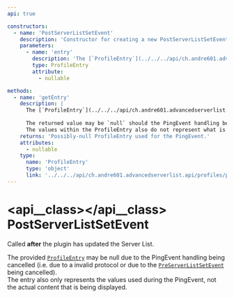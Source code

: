 ```yaml
---
api: true

constructors:
  - name: 'PostServerListSetEvent'
    description: 'Constructor for creating a new PostServerListSetEvent instance.'
    parameters:
      - name: 'entry'
        description: 'The [`ProfileEntry`](../../../api/ch.andre601.advancedserverlist.api/profiles/profileentry/index.md) used during the PingEvent.'
        type: ProfileEntry
        attribute:
          - nullable

methods:
  - name: 'getEntry'
    description: |
      The [`ProfileEntry`](../../../api/ch.andre601.advancedserverlist.api/profiles/profileentry/index.md) that was used during the PingEvent handling.
      
      The returned value may be `null` should the PingEvent handling be cancelled at any point (i.e. due to an invalid protocol or because the [`PreServerListSetEvent`](preserverlistsetevent.md) has been cancelled).  
      The values within the ProfileEntry also do not represent what is actually used within the Server list itself, but only the values provided for the PingEvent handling.
    returns: 'Possibly-null ProfileEntry used for the PingEvent.'
    attributes:
      - nullable
    type:
      name: 'ProfileEntry'
      type: 'object'
      link: '../../../api/ch.andre601.advancedserverlist.api/profiles/profileentry/index.md'
---
```


# <api__class></api__class> PostServerListSetEvent

Called **after** the plugin has updated the Server List.

The provided [`ProfileEntry`](#getentry) may be null due to the PingEvent handling being cancelled (i.e. due to a invalid protocol or due to the [`PreServerListSetEvent`](preserverlistsetevent.md) being cancelled).  
The entry also only represents the values used during the PingEvent, not the actual content that is being displayed.